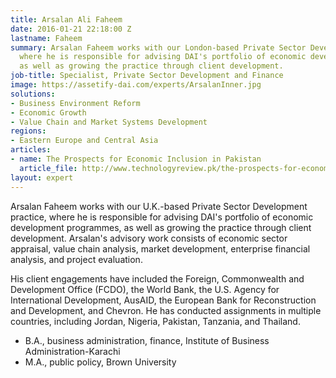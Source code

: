 ```yaml
---
title: Arsalan Ali Faheem
date: 2016-01-21 22:18:00 Z
lastname: Faheem
summary: Arsalan Faheem works with our London-based Private Sector Development practice,
  where he is responsible for advising DAI's portfolio of economic development programmes,
  as well as growing the practice through client development.
job-title: Specialist, Private Sector Development and Finance
image: https://assetify-dai.com/experts/ArsalanInner.jpg
solutions:
- Business Environment Reform
- Economic Growth
- Value Chain and Market Systems Development
regions:
- Eastern Europe and Central Asia
articles:
- name: The Prospects for Economic Inclusion in Pakistan
  article_file: http://www.technologyreview.pk/the-prospects-for-economic-inclusion-in-pakistan/
layout: expert
---
```


Arsalan Faheem works with our U.K.-based Private Sector Development practice, where he is responsible for advising DAI's portfolio of economic development programmes, as well as growing the practice through client development. Arsalan's advisory work consists of economic sector appraisal, value chain analysis, market development, enterprise financial analysis, and project evaluation.

His client engagements have included the Foreign, Commonwealth and Development Office (FCDO), the World Bank, the U.S. Agency for International Development, AusAID, the European Bank for Reconstruction and Development, and Chevron. He has conducted assignments in multiple countries, including Jordan, Nigeria, Pakistan, Tanzania, and Thailand.

* B.A., business administration, finance, Institute of Business Administration-Karachi
* M.A., public policy, Brown University